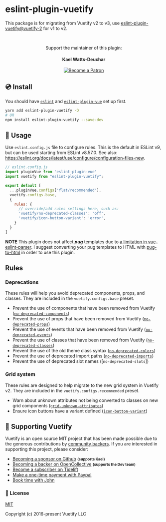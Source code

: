 # eslint-plugin-vuetify

This package is for migrating from Vuetify v2 to v3, use [eslint-plugin-vuetify@vuetify-2](https://www.npmjs.com/package/eslint-plugin-vuetify/v/vuetify-2) for v1 to v2.

<br>

<p align="center">Support the maintainer of this plugin:</p>
<h4 align="center">Kael Watts-Deuchar</h4>

<p align="center">
  <a href="https://www.patreon.com/kaelwd">
    <img src="https://c5.patreon.com/external/logo/become_a_patron_button.png" alt="Become a Patron" />
  </a>
</p>

## 💿 Install

You should have [`eslint`](https://eslint.org/docs/user-guide/getting-started) and [`eslint-plugin-vue`](https://eslint.vuejs.org/user-guide/#installation) set up first.

```bash
yarn add eslint-plugin-vuetify -D
# OR
npm install eslint-plugin-vuetify --save-dev
```

## 📖 Usage

Use `eslint.config.js` file to configure rules. This is the default in ESLint v9, but can be used starting from ESLint v8.57.0. See also: https://eslint.org/docs/latest/use/configure/configuration-files-new.

```js
// eslint.config.js
import pluginVue from 'eslint-plugin-vue'
import vuetify from "eslint-plugin-vuetify";

export default [
  ...pluginVue.configs['flat/recommended'],
  vuetify.configs.base,
  {
    rules: {
      // override/add rules settings here, such as:
      'vuetify/no-deprecated-classes': 'off',
      'vuetify/icon-button-variant': 'error',
    }
  }
]
```

**NOTE** This plugin does not affect _**pug**_ templates due to [a limitation in vue-eslint-parser](https://github.com/mysticatea/vue-eslint-parser/issues/29). I suggest converting your pug templates to HTML with [pug-to-html](https://github.com/leo-buneev/pug-to-html) in order to use this plugin.


## Rules

### Deprecations

These rules will help you avoid deprecated components, props, and classes. They are included in the `vuetify.configs.base` preset.

- Prevent the use of components that have been removed from Vuetify ([`no-deprecated-components`])
- Prevent the use of props that have been removed from Vuetify ([`no-deprecated-props`])
- Prevent the use of events that have been removed from Vuetify ([`no-deprecated-events`])
- Prevent the use of classes that have been removed from Vuetify ([`no-deprecated-classes`])
- Prevent the use of the old theme class syntax ([`no-deprecated-colors`])
- Prevent the use of deprecated import paths ([`no-deprecated-imports`])
- Prevent the use of deprecated slot names ([`no-deprecated-slots`])

### Grid system

These rules are designed to help migrate to the new grid system in Vuetify v2. They are included in the `vuetify.configs.recommended` preset.

- Warn about unknown attributes not being converted to classes on new grid components ([`grid-unknown-attributes`])
- Ensure icon buttons have a variant defined ([`icon-button-variant`])


[`grid-unknown-attributes`]: ./docs/rules/grid-unknown-attributes.md
[`no-deprecated-components`]: ./docs/rules/no-deprecated-components.md
[`no-deprecated-props`]: ./docs/rules/no-deprecated-props.md
[`no-deprecated-events`]: ./docs/rules/no-deprecated-events.md
[`no-deprecated-classes`]: ./docs/rules/no-deprecated-classes.md
[`no-deprecated-colors`]: ./docs/rules/no-deprecated-colors.md
[`no-deprecated-imports`]: ./docs/rules/no-deprecated-imports.md
[`icon-button-variant`]: ./docs/rules/icon-button-variant.md


## 💪 Supporting Vuetify
<p>Vuetify is an open source MIT project that has been made possible due to the generous contributions by <a href="https://github.com/vuetifyjs/vuetify/blob/dev/BACKERS.md">community backers</a>. If you are interested in supporting this project, please consider:</p>

<ul>
  <li>
    <a href="https://github.com/sponsors/kaelwd">Becoming a sponsor on Github</a>
    <strong><small>(supports Kael)</small></strong>
  </li>
  <li>
    <a href="https://opencollective.com/vuetify">Becoming a backer on OpenCollective</a>
    <strong><small>(supports the Dev team)</small></strong>
  </li>
  <li>
    <a href="https://tidelift.com/subscription/npm/vuetify?utm_source=vuetify&utm_medium=referral&utm_campaign=readme">Become a subscriber on Tidelift</a>
  </li>
  <li>
    <a href="https://paypal.me/vuetify">Make a one-time payment with Paypal</a>
  </li>
  <li>
    <a href="https://vuetifyjs.com/getting-started/consulting-and-support?ref=github">Book time with John</a>
  </li>
</ul>

### 📑 License
[MIT](http://opensource.org/licenses/MIT)

Copyright (c) 2016-present Vuetify LLC
